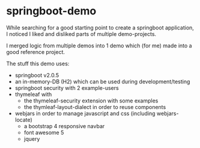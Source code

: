 # springboot-demo

While searching for a good starting point to create a springboot application, I noticed I liked and disliked parts of multiple demo-projects.

I merged logic from multiple demos into 1 demo which (for me) made into a good reference project.

The stuff this demo uses:

- springboot v2.0.5 
- an in-memory-DB (H2) which can be used during development/testing
- springboot security with 2 example-users
- thymeleaf with 
  - the thymeleaf-security extension with some examples
  - the thymleaf-layout-dialect in order to reuse components
- webjars in order to manage javascript and css (including webjars-locate)
  - a bootstrap 4 responsive navbar
  - font awesome 5
  - jquery
